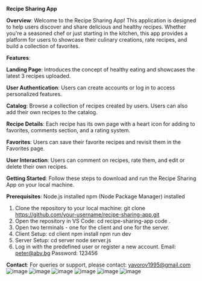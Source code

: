 **Recipe Sharing App**

**Overview**:
  Welcome to the Recipe Sharing App! This application is designed to help users discover and share delicious and healthy recipes. Whether you're a seasoned chef or just starting in the kitchen, this app provides a platform for users to showcase their culinary creations, rate recipes, and build a collection of favorites.

**Features**:

  **Landing Page**: Introduces the concept of healthy eating and showcases the latest 3 recipes uploaded.
  
  **User Authentication**: Users can create accounts or log in to access personalized features.
  
  **Catalog**: Browse a collection of recipes created by users. Users can also add their own recipes to the catalog.
  
  **Recipe Details**: Each recipe has its own page with a heart icon for adding to favorites, comments section, and a rating system.
  
  **Favorites**: Users can save their favorite recipes and revisit them in the Favorites page.
  
  **User Interaction**: Users can comment on recipes, rate them, and edit or delete their own recipes.

**Getting Started**:
  Follow these steps to download and run the Recipe Sharing App on your local machine.
  
**Prerequisites**:
  Node.js installed
  npm (Node Package Manager) installed

  1. Clone the repository to your local machine:
      git clone https://github.com/your-username/recipe-sharing-app.git
  2. Open the repository in VS Code:
      cd recipe-sharing-app
      code .
  3. Open two terminals - one for the client and one for the server.
  4. Client Setup:
      cd client
      npm install
      npm run dev
  5. Server Setup:
      cd server
      node server.js
  6. Log in with the predefined user or register a new account.
      Email: peter@abv.bg
      Password: 123456

**Contact**:
  For queries or support, please contact: yavorov1995@gmail.com
![image](https://github.com/vyavorov/RecipeSharingApp/assets/25877713/a59f28fc-b28c-464b-9dea-8be043a5319e)
![image](https://github.com/vyavorov/RecipeSharingApp/assets/25877713/f5dab361-84b8-4009-b199-2d8cbf60b278)
![image](https://github.com/vyavorov/RecipeSharingApp/assets/25877713/9eb5fc6b-acb6-4782-a03b-8c4360a89339)
![image](https://github.com/vyavorov/RecipeSharingApp/assets/25877713/d720c595-58a8-4f0a-bc1f-32b640b51327)
![image](https://github.com/vyavorov/RecipeSharingApp/assets/25877713/724070b7-1c74-4795-b9dd-823d8d326c9e)
![image](https://github.com/vyavorov/RecipeSharingApp/assets/25877713/ab6492bb-a3b5-4af9-8ad5-64ef8e3eb17d)
